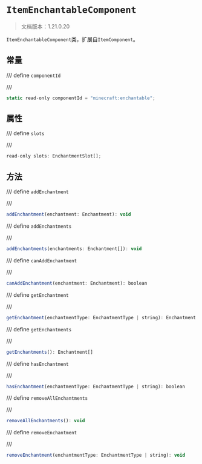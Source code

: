 # `ItemEnchantableComponent`

> 文档版本：1.21.0.20

`ItemEnchantableComponent`类，扩展自`ItemComponent`。

## 常量

/// define
`componentId`


///

```js
static read-only componentId = "minecraft:enchantable";
```


## 属性

/// define
`slots`


///

```js
read-only slots: EnchantmentSlot[];
```


## 方法

/// define
`addEnchantment`


///

```js
addEnchantment(enchantment: Enchantment): void
```


/// define
`addEnchantments`


///

```js
addEnchantments(enchantments: Enchantment[]): void
```


/// define
`canAddEnchantment`


///

```js
canAddEnchantment(enchantment: Enchantment): boolean
```


/// define
`getEnchantment`


///

```js
getEnchantment(enchantmentType: EnchantmentType | string): Enchantment | undefined
```


/// define
`getEnchantments`


///

```js
getEnchantments(): Enchantment[]
```


/// define
`hasEnchantment`


///

```js
hasEnchantment(enchantmentType: EnchantmentType | string): boolean
```


/// define
`removeAllEnchantments`


///

```js
removeAllEnchantments(): void
```


/// define
`removeEnchantment`


///

```js
removeEnchantment(enchantmentType: EnchantmentType | string): void
```

